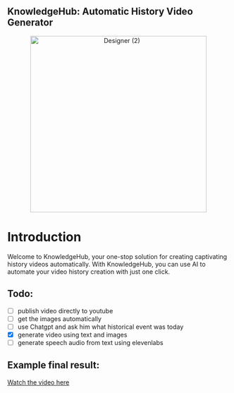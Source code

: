
## KnowledgeHub: Automatic History Video Generator
<p align="center">
  <img src="https://github.com/LuccaGugescu/KnowledgeHub/assets/61294264/e17e9ac3-f84b-4d7f-8f22-dd92c190b76a" alt="Designer (2)" width="400">
</p>

# Introduction
Welcome to KnowledgeHub, your one-stop solution for creating captivating history videos automatically. With KnowledgeHub, you can use AI to automate your video history creation with just one click.
## Todo:
- [ ] publish video directly to youtube
- [ ] get the images automatically
- [ ] use Chatgpt and ask him what historical event was today
- [x] generate video using text and images
- [ ] generate speech audio from text using elevenlabs
## Example final result:
[Watch the video here](https://www.youtube.com/shorts/d3riXBokaW8)
